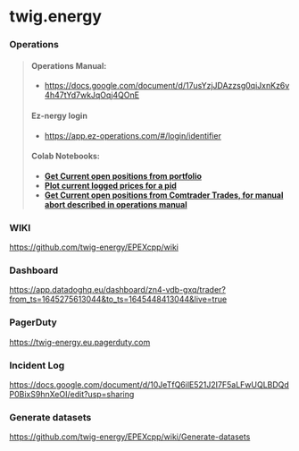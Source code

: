 # twig.energy

### Operations
>#### Operations Manual:
>  - https://docs.google.com/document/d/17usYzjJDAzzsg0qiJxnKz6v4h47tYd7wkJqOqj4QOnE
>#### Ez-nergy login 
>   - https://app.ez-operations.com/#/login/identifier
>#### Colab Notebooks:
>  - **[Get Current open positions from portfolio](https://colab.research.google.com/drive/1nubo_uVaFN4Cpikj2OPAjfwpjrHSIJiR?usp=sharing)**
>  - **[Plot current logged prices for a pid](https://colab.research.google.com/drive/1E2V7-RV0pd0AgBGUNbq7OukkM3wiDUpZ?usp=sharing)**
>  - **[Get Current open positions from Comtrader Trades, for manual abort described in operations manual](https://colab.research.google.com/drive/11dUhSduqVmk3QbmLGJKPv-DowJMOwZF2?usp=sharing)**


### WIKI
https://github.com/twig-energy/EPEXcpp/wiki
### Dashboard
https://app.datadoghq.eu/dashboard/zn4-vdb-gxq/trader?from_ts=1645275613044&to_ts=1645448413044&live=true
### PagerDuty
https://twig-energy.eu.pagerduty.com
### Incident Log
https://docs.google.com/document/d/10JeTfQ6ilE521J2I7F5aLFwUQLBDQdP0BixS9hnXeOI/edit?usp=sharing

### Generate datasets
https://github.com/twig-energy/EPEXcpp/wiki/Generate-datasets
